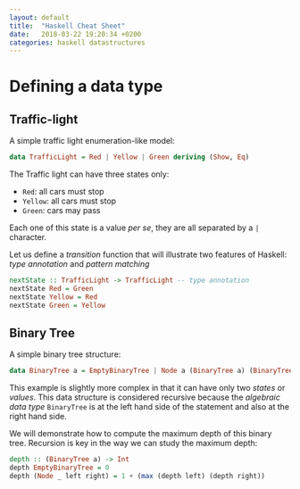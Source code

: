 ```yaml
---
layout: default
title:  "Haskell Cheat Sheet"
date:   2018-03-22 19:20:34 +0200
categories: haskell datastructures
---
```


# Defining a data type

## Traffic-light 

A simple traffic light enumeration-like model:

```haskell
data TrafficLight = Red | Yellow | Green deriving (Show, Eq)
```

The Traffic light can have three states only: 

- `Red`: all cars must stop
- `Yellow`: all cars must stop
- `Green`: cars may pass

Each one of this state is a value _per se_, they are all separated
by a `|` character.

Let us define a _transition_ function that will illustrate 
two features of Haskell: _type annotation_ and _pattern matching_

```haskell
nextState :: TrafficLight -> TrafficLight -- type annotation
nextState Red = Green
nextState Yellow = Red
nextState Green = Yellow
```

## Binary Tree

A simple binary tree structure:

```haskell
data BinaryTree a = EmptyBinaryTree | Node a (BinaryTree a) (BinaryTree a) deriving (Show, Eq)
```

This example is slightly more complex in that it can have only two _states_
or _values_. This data structure is considered recursive because the
_algebraic data type_ `BinaryTree` is at the left hand side of the 
statement and also at the right hand side.

We will demonstrate how to compute the maximum depth of this binary
tree. Recursion is key in the way we can study the maximum depth:

```haskell
depth :: (BinaryTree a) -> Int
depth EmptyBinaryTree = 0
depth (Node _ left right) = 1 + (max (depth left) (depth right))
```
